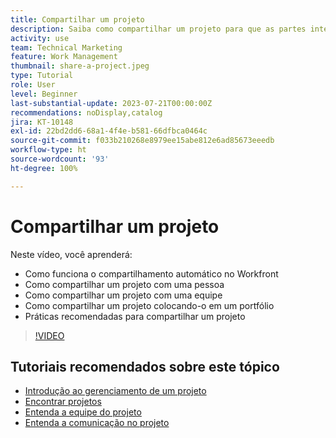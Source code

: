 ```yaml
---
title: Compartilhar um projeto
description: Saiba como compartilhar um projeto para que as partes interessadas e outros interessados possam ter visibilidade sobre o trabalho que está sendo realizado usando o [!DNL  Workfront].
activity: use
team: Technical Marketing
feature: Work Management
thumbnail: share-a-project.jpeg
type: Tutorial
role: User
level: Beginner
last-substantial-update: 2023-07-21T00:00:00Z
recommendations: noDisplay,catalog
jira: KT-10148
exl-id: 22bd2dd6-68a1-4f4e-b581-66dfbca0464c
source-git-commit: f033b210268e8979ee15abe812e6ad85673eeedb
workflow-type: ht
source-wordcount: '93'
ht-degree: 100%

---
```


# Compartilhar um projeto

Neste vídeo, você aprenderá:

* Como funciona o compartilhamento automático no Workfront
* Como compartilhar um projeto com uma pessoa
* Como compartilhar um projeto com uma equipe
* Como compartilhar um projeto colocando-o em um portfólio
* Práticas recomendadas para compartilhar um projeto

>[!VIDEO](https://video.tv.adobe.com/v/3418904/?quality=12&learn=on)

## Tutoriais recomendados sobre este tópico

* [Introdução ao gerenciamento de um projeto](/help/manage-work/projects/getting-started-manage-a-project.md)
* [Encontrar projetos](/help/manage-work/projects/find-projects.md)
* [Entenda a equipe do projeto](/help/manage-work/projects/understand-the-project-team.md)
* [Entenda a comunicação no projeto](/help/manage-work/projects/understand-project-communication.md)

